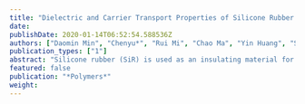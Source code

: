 ```yaml
---
title: "Dielectric and Carrier Transport Properties of Silicone Rubber Degraded by Gamma Irradiation"
date: 
publishDate: 2020-01-14T06:52:54.588536Z
authors: ["Daomin Min", "Chenyu*", "Rui Mi", "Chao Ma", "Yin Huang", "Shengtao Li", "Qingzhou Wu", "Zhaoliang Xing"]
publication_types: ["1"]
abstract: "Silicone rubber (SiR) is used as an insulating material for cables installed in a nuclear power plant. Gamma rays irradiated SiR sheets for various periods at temperatures of 145 and 185 <sup>o</sup>C, and the resultant changes were analyzed by examining complex permittivity spectra and surface potential decay characteristics. Three different processes, namely, instantaneous polarization, electrode polarization due to the accumulation of ions to form double charge layers at dielectric/electrode interfaces, and DC conduction caused by directional hopping of ions, contribute to the complex permittivity. By fitting the spectra to theoretical equations, we can obtain the dielectric constant at high frequencies, concentration and of ions and DC conductivity for the pristine and degraded samples. The instantaneous polarization becomes active with an increase of dose and ageing temperature. The thermal expansion coefficient estimated from the temperature dependence of dielectric constant at high frequencies becomes smaller with an increase in dose, which is in good agreement with the experimental results of the swelling ratio. Additionally, trap distributions are calculated from surface potential decay measurements and analyzed to explain the variation in conductivity. Trap energy increases firstly, and then decreases with an increase in dose, leading to a similar change in DC conductivity. It is concluded that generations of both oxidative products and mobile ions, as well as the occurrence of chain scission and crosslinking are simultaneously induced by gamma rays. "
featured: false
publication: "*Polymers*"
weight: 
---
```


